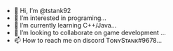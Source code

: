 - 👋 Hi, I’m @tstank92
- 👀 I’m interested in programing...
- 🌱 I’m currently learning C++/Java...
- 💞️ I’m looking to collaborate on game development  ...
- 📫 How to reach me on discord TᴏɴʏSᴛᴀɴᴋ#9678...

<!---
tstank92/tstank92 is a ✨ special ✨ repository because its `README.md` (this file) appears on your GitHub profile.
You can click the Preview link to take a look at your changes.
--->
